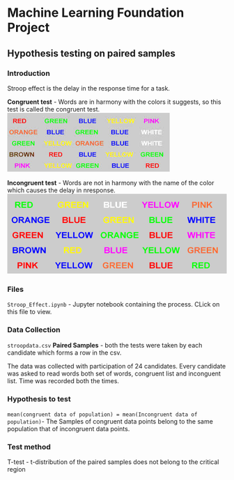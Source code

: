 # Machine Learning Foundation Project
## Hypothesis testing on paired samples


### Introduction

Stroop effect is the delay in the response time for a task.

**Congruent test** - Words are in harmony with the colors it suggests, so this test is called the congruent test.
<img src="resources/stroop1.jpg">

**Incongruent test** - Words are not in harmony with the name of the color which causes the delay in nresponse.
<img src="resources/stroop.gif">

### Files
`Stroop_Effect.ipynb` - Jupyter notebook containing the process. CLick on this file to view.

### Data Collection
`stroopdata.csv`
**Paired Samples**  -  both the tests were taken by each candidate which forms a row in the csv.

The data was collected with participation of 24 candidates. Every candidate was asked to read words both set of words, congruent list and inconguent list. Time was recorded both the times.

### Hypothesis to test

`mean(congruent data of population) = mean(Incongruent data of population)`- The Samples of congruent data points belong to the same population that of incongruent data points.

### Test method
T-test - t-distribution of the paired samples does not belong to the critical region 

